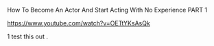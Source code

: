 
How To Become An Actor And Start Acting With No Experience PART 1

https://www.youtube.com/watch?v=OETtYKsAsQk 

1 test this out .

